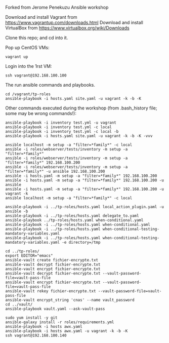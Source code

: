 Forked from Jerome Penekuzu Ansible workshop

Download and install Vagrant from https://www.vagrantup.com/downloads.html
Download and install VirtualBox from https://www.virtualbox.org/wiki/Downloads

Clone this repo; and cd into it.

Pop up CentOS VMs:

    vagrant up

Login into the 1rst VM:

    ssh vagrant@192.168.100.100

The run ansible commands and playbooks.

    cd /vagrant/tp-roles
    ansible-playbook -i hosts.yaml site.yaml -u vagrant -k -b -K

Other commands executed during the workshop (from .bash_history file; some may be wrong commands!):

    ansible-playbook -i inventory test.yml -u vagrant
    ansible-playbook -i inventory test.yml -c local
    ansible-playbook -i inventory test.yml -c local -b 
    ansible-playbook -i hosts.yaml site.yaml -u vagrant -k -b -K -vvv
    
    ansible localhost -m setup -a "filter=*family*" -c local
    ansible -i roles/webserver/tests/inventory -m setup -a "filter=*family*"
    ansible -i roles/webserver/tests/inventory -m setup -a "filter=*family*" 192.168.100.200
    ansible -i roles/webserver/tests/inventory -m setup -a "filter=*family*" -u ansible 192.168.100.200
    ansible -i hosts.yaml -m setup -a "filter=*family*" 192.168.100.200
    ansible -i hosts.yaml -m setup -a "filter=*family*" 192.168.100.200 -u ansible
    ansible -i hosts.yaml -m setup -a "filter=*family*" 192.168.100.200 -u vagrant -k
    ansible localhost -m setup -a "filter=*family*" -c local
    
    ansible-playbook -i ../tp-roles/hosts.yaml local_action_plugin.yaml -u ansible -b
    ansible-playbook -i ../tp-roles/hosts.yaml delegate_to.yaml
    ansible-playbook ../tp-roles/hosts.yaml when-conditional.yaml 
    ansible-playbook -i ../tp-roles/hosts.yaml when-conditional.yaml 
    ansible-playbook -i ../tp-roles/hosts.yaml when-conditional-testing-mandatory-variables.yaml 
    ansible-playbook -i ../tp-roles/hosts.yaml when-conditional-testing-mandatory-variables.yaml -e directory=/tmp
    
    cd ../tp-roles/
    export EDITOR="emacs"
    ansible-vault create fichier-encrypte.txt
    ansible-vault decrypt fichier-encrypte.txt
    ansible-vault encrypt fichier-encrypte.txt
    ansible-vault decrypt fichier-encrypte.txt --vault-password-file=vault-pass-file
    ansible-vault encrypt fichier-encrypte.txt --vault-password-file=vault-pass-file
    ansible-vault rekey fichier-encrypte.txt --vault-password-file=vault-pass-file
    ansible-vault encrypt_string 'cnas' --name vault_password
    cd ../vault/
    ansible-playbook vault.yaml --ask-vault-pass
    
    sudo yum install -y git
    ansible-galaxy install -r roles/requirements.yml 
    ansible-playbook -i hosts awx.yaml 
    ansible-playbook -i hosts awx.yaml -u vagrant -k -b -K
    ssh vagrant@192.168.100.140
    
    
